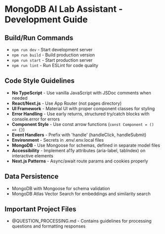 # MongoDB AI Lab Assistant - Development Guide

## Build/Run Commands
- `npm run dev` - Start development server
- `npm run build` - Build production version
- `npm run start` - Start production server
- `npm run lint` - Run ESLint for code quality

## Code Style Guidelines
- **No TypeScript** - Use vanilla JavaScript with JSDoc comments when needed
- **React/Next.js** - Use App Router (not pages directory)
- **UI Framework** - Material UI with proper component classes for styling
- **Error Handling** - Use early returns, structured try/catch blocks with console.error for errors
- **Component Style** - Use const arrow functions (`const Component = () => {}`)
- **Event Handlers** - Prefix with 'handle' (handleClick, handleSubmit)
- **Environment** - Secrets in .env/.env.local files
- **MongoDB** - Use Mongoose for schemas, defined in separate model files
- **Accessibility** - Implement a11y attributes (aria-label, tabIndex) on interactive elements
- **Next.js Patterns** - Async/await route params and cookies properly

## Data Persistence
- MongoDB with Mongoose for schema validation
- MongoDB Atlas Vector Search for embeddings and similarity search

## Important Project Files
- @QUESTION_PROCESSING.md - Contains guidelines for processing questions and formatting responses